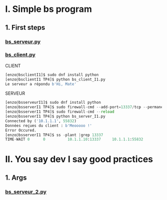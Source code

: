# I. Simple bs program

## 1. First steps

### [bs_serveur.py](./bs_server_I1.py)   
### [ bs_client.py](./bs_client_I1.py)

CLIENT
```py
[enzo@bsclientI1]$ sudo dnf install python
[enzo@bsclientI1 TP4]$ python bs_client_I1.py
Le serveur a répondu b'Hi, Mate'
```
SERVEUR
```py
[enzo@bsserveurI1]$ sudo dnf install python
[enzo@bsserverI1 TP4]$ sudo firewall-cmd --add-port=13337/tcp --permanent
[enzo@bsserverI1 TP4]$ sudo firewall-cmd --reload
[enzo@bsserverI1 TP4]$ python bs_server_I1.py
Connected by ('10.1.1.1', 55832)
Données reçues du client : b'Meooooo !'
Error Occured.
[enzo@bsserverI1 TP4]$ ss -plant |grep 13337
TIME-WAIT 0      0          10.1.1.10:13337     10.1.1.1:55832
``` 

# II. You say dev I say good practices

## 1. Args
### [ bs_serveur_2.py](./bs_client_II1.py)



